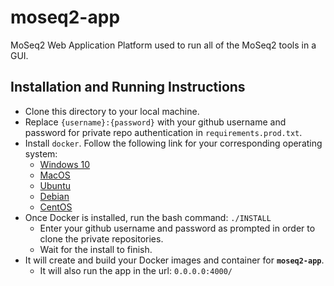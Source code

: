 # moseq2-app
MoSeq2 Web Application Platform used to run all of the MoSeq2 tools in a GUI.

## Installation and Running Instructions
 * Clone this directory to your local machine.
 * Replace `{username}:{password}` with your github username and password for private repo authentication in `requirements.prod.txt`.
 * Install `docker`. Follow the following link for your corresponding operating system:
    * [Windows 10](https://runnable.com/docker/install-docker-on-windows-10)
    * [MacOS](https://docs.docker.com/docker-for-mac/install/)
    * [Ubuntu](https://docs.docker.com/install/linux/docker-ce/ubuntu/)
    * [Debian](https://docs.docker.com/install/linux/docker-ce/debian/)
    * [CentOS](https://docs.docker.com/install/linux/docker-ce/centos/)
 * Once Docker is installed, run the bash command: ```./INSTALL```
    * Enter your github username and password as prompted in order to clone the private repositories.
    * Wait for the install to finish.
 * It will create and build your Docker images and container for **`moseq2-app`**.
    * It will also run the app in the url: `0.0.0.0:4000/`
    
